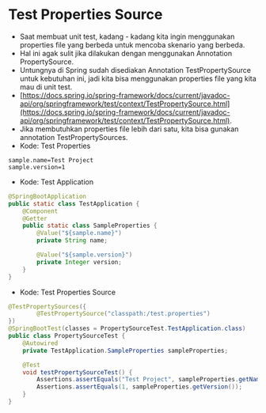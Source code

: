# Test Properties Source
- Saat membuat unit test, kadang - kadang kita ingin menggunakan properties file yang berbeda untuk mencoba skenario yang berbeda.
- Hal ini agak sulit jika dilakukan dengan menggunakan Annotation PropertySource.
- Untungnya di Spring sudah disediakan Annotation TestPropertySource untuk kebutuhan ini, jadi kita bisa menggunakan properties file yang kita mau di unit test.
- [https://docs.spring.io/spring-framework/docs/current/javadoc-api/org/springframework/test/context/TestPropertySource.html](https://docs.spring.io/spring-framework/docs/current/javadoc-api/org/springframework/test/context/TestPropertySource.html).
- Jika membutuhkan properties file lebih dari satu, kita bisa gunakan annotation TestPropertySources.
- Kode: Test Properties
```text
sample.name=Test Project
sample.version=1
```
- Kode: Test Application
```java
@SpringBootApplication
public static class TestApplication {
    @Component
    @Getter
    public static class SampleProperties {
        @Value("${sample.name}")
        private String name;

        @Value("${sample.version}")
        private Integer version;
    }
}
```
- Kode: Test Properties Source
```java
@TestPropertySources({
        @TestPropertySource("classpath:/test.properties")
})
@SpringBootTest(classes = PropertySourceTest.TestApplication.class)
public class PropertySourceTest {
    @Autowired
    private TestApplication.SampleProperties sampleProperties;

    @Test
    void testPropertySourceTest() {
        Assertions.assertEquals("Test Project", sampleProperties.getName());
        Assertions.assertEquals(1, sampleProperties.getVersion());
    }
}
```